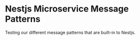 # Nestjs Microservice Message Patterns

Testing our different message patterns that are built-in to Nestjs.
